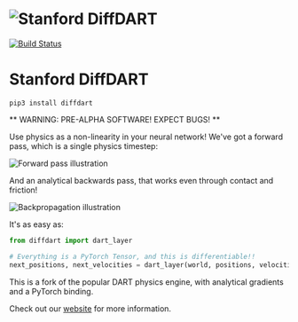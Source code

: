 # ![Stanford DiffDART](http://www.diffdart.org/assets/images/logos.svg)

[![Build Status](https://dev.azure.com/keenonwerling/diffdart/_apis/build/status/keenon.diffdart?branchName=master)](https://dev.azure.com/keenonwerling/diffdart/_build/latest?definitionId=1&branchName=master)

# Stanford DiffDART

`pip3 install diffdart`

** WARNING: PRE-ALPHA SOFTWARE! EXPECT BUGS! **

Use physics as a non-linearity in your neural network! We've got a forward pass, which is a single physics timestep:

![Forward pass illustration](http://www.diffdart.org/assets/images/data-flow-fwd.svg)

And an analytical backwards pass, that works even through contact and friction!

![Backpropagation illustration](http://www.diffdart.org/assets/images/data-flow-back.svg)

It's as easy as:

```python
from diffdart import dart_layer

# Everything is a PyTorch Tensor, and this is differentiable!!
next_positions, next_velocities = dart_layer(world, positions, velocities, forces)
```

This is a fork of the popular DART physics engine, with analytical gradients and a PyTorch binding.

Check out our [website](http://www.diffdart.org) for more information.
